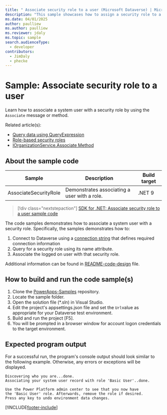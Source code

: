 ```yaml
---
title: " Associate security role to a user (Microsoft Dataverse) | Microsoft Docs" # Intent and product brand in a unique string of 43-59 chars including spaces
description: "This sample showcases how to assign a security role to a user " # 115-145 characters including spaces. This abstract displays in the search result.
ms.date: 04/01/2025
author: paulliew
ms.author: paulliew
ms.reviewer: jdaly
ms.topic: sample
search.audienceType:
  - developer
contributors:
  - JimDaly
  - phecke
---
```


# Sample: Associate security role to a user

Learn how to associate a system user with a security role by using the `Associate` message or method.

Related article(s):

- [Query data using QueryExpression](../queryexpression/overview)
- [Role-based security roles](/power-platform/admin/database-security)
- [IOrganizationService.Associate Method](/dotnet/api/microsoft.xrm.sdk.iorganizationservice.associate?view=dataverse-sdk-latest)

## About the sample code

|Sample|Description|Build target|
|---|---|---|
|AssociateSecurityRole|Demonstrates associating a user with a role.|.NET 9|

> [!div class="nextstepaction"]
> [SDK for .NET: Associate security role to a user sample code](https://github.com/microsoft/PowerApps-Samples/tree/master/dataverse/orgsvc/CSharp-NETCore/Security/AssociateSecurityRoleToUser)

The code samples demonstrates how to associate a system user with a security role. Specifically, the samples demonstrates how to:

1. Connect to Dataverse using a [connection string](../../xrm-tooling/use-connection-strings-xrm-tooling-connect) that defines required connection information
1. Query for a security role using its name attribute.
1. Associate the logged on user with that security role.

Additional information can be found in [README-code-design](https://github.com/microsoft/PowerApps-Samples/tree/master/dataverse/orgsvc/CSharp-NETCore/README-code-design.md) file.

## How to build and run the code sample(s)

1. Clone the [PowerApps-Samples](https://github.com/microsoft/PowerApps-Samples) repository.
1. Locate the sample folder.
1. Open the solution file (*.sln) in Visual Studio.
1. Edit the project's appsettings.json file and set the `Url`value as appropriate for your Dataverse test environment.
1. Build and run the project [F5].
1. You will be prompted in a browser window for account logon credentials to the target environment.

## Expected program output

For a successful run, the program's console output should look similar to the following example.
Otherwise, any errors or exceptions will be displayed.

```console
Discovering who you are...done.
Associating your system user record with role 'Basic User'..done.

Use the Power Platform admin center to see that you now have
the 'Basic User' role. Afterwards, remove the role if desired.
Press any key to undo environment data changes.
```

[!INCLUDE[footer-include](../../../../includes/footer-banner.md)]
